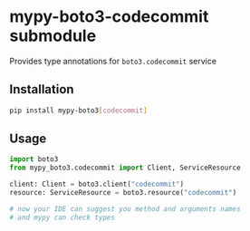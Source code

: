 # mypy-boto3-codecommit submodule

Provides type annotations for `boto3.codecommit` service

## Installation

```bash
pip install mypy-boto3[codecommit]
```

## Usage

```python
import boto3
from mypy_boto3.codecommit import Client, ServiceResource

client: Client = boto3.client("codecommit")
resource: ServiceResource = boto3.resource("codecommit")

# now your IDE can suggest you method and arguments names
# and mypy can check types
```

